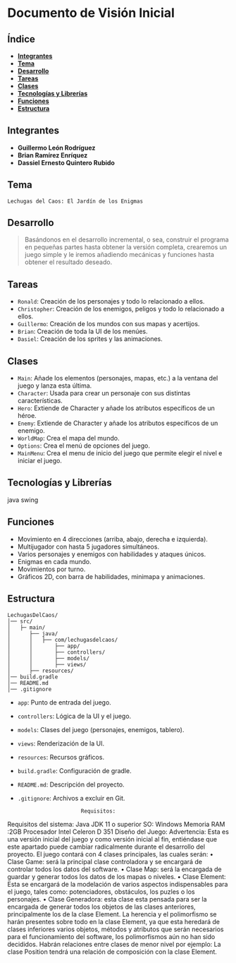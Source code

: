 # Documento de Visión Inicial

## Índice

- [**Integrantes**](#integrantes)
- [**Tema**](#tema)
- [**Desarrollo**](#desarrollo)
- [**Tareas**](#tareas)
- [**Clases**](#clases)
- [**Tecnologías y Librerías**](#tecnologías-y-librerías)
- [**Funciones**](#funciones)
- [**Estructura**](#estructura)

## Integrantes
- **Guillermo León Rodríguez**
- **Brian Ramírez Enríquez**
- **Dassiel Ernesto Quintero Rubido**

## Tema

``Lechugas del Caos: El Jardín de los Enigmas``

## Desarrollo

>Basándonos en el desarrollo incremental, o sea, construir el programa en pequeñas partes hasta obtener la versión completa, crearemos un juego simple y le iremos añadiendo mecánicas y funciones hasta obtener el resultado deseado.

## Tareas

- ``Ronald``: Creación de los personajes y todo lo relacionado a ellos.
- ``Christopher``: Creación de los enemigos, peligos y todo lo relacionado a ellos.
- ``Guillermo``: Creación de los mundos con sus mapas y acertijos.
- ``Brian``: Creación de toda la UI de los menúes.
- ``Dasiel``: Creación de los sprites y las animaciones.

## Clases

- ``Main``: Añade los elementos (personajes, mapas, etc.) a la ventana del juego y lanza esta última.
- ``Character``: Usada para crear un personaje con sus distintas características.
- ``Hero``: Extiende de Character y añade los atributos específicos de un héroe.
- ``Enemy``: Extiende de Character y añade los atributos específicos de un enemigo.
- ``WorldMap``: Crea el mapa del mundo.
- ``Options``: Crea el menú de opciones del juego.
- ``MainMenu``: Crea el menu de inicio del juego que permite elegir el nivel e iniciar el juego.

## Tecnologías y Librerías
java swing
## Funciones

- Movimiento en 4 direcciones (arriba, abajo, derecha e izquierda).
- Multijugador con hasta 5 jugadores simultáneos.
- Varios personajes  y enemigos con habilidades y ataques únicos.
- Enigmas en cada mundo.
- Movimientos por turno.
- Gráficos 2D, con barra de habilidades, minimapa y animaciones.

## Estructura

``` plaintext
LechugasDelCaos/
│── src/
│   ├─ main/
│      ├── java/
│      │   ├── com/lechugasdelcaos/
│      │       ├── app/  
│      │       ├── controllers/
│      │       ├── models/       
│      │       ├── views/
│      ├── resources/
│── build.gradle
│── README.md
│── .gitignore
```

- ``app``: Punto de entrada del juego.
- ``controllers``: Lógica de la UI y el juego.
- ``models``: Clases del juego (personajes, enemigos, tablero).
- ``views``: Renderización de la UI.
- ``resources``: Recursos gráficos.
- ``build.gradle``: Configuración de gradle.
- ``README.md``: Descripción del proyecto.
- ``.gitignore``: Archivos a excluir en Git.

                          Requisitos:
Requisitos del sistema:
Java JDK 11 o superior
SO: Windows
Memoria RAM :2GB
Procesador Intel Celeron D 351
                      Diseño del Juego:
Advertencia: Esta es una versión inicial del juego y como versión inicial al fin, entiéndase que este apartado puede cambiar radicalmente durante el desarrollo del proyecto.
El juego contará con 4 clases principales, las cuales serán:
•	Clase Game: será la principal clase controladora y se encargará de controlar todos los datos del software.
•	Clase Map: será la encargada de guardar y generar todos los datos de los mapas o niveles.
•	Clase Element: Esta se encargará de la modelación de varios aspectos indispensables para el juego, tales como: potenciadores, obstáculos, los puzles o los personajes.
•	Clase Generadora: esta clase esta pensada para ser la encargada de generar todos los objetos de las clases anteriores, principalmente los de la clase Element.
La herencia y el polimorfismo se harán presentes sobre todo en la clase Element, ya que esta heredará de clases inferiores varios objetos, métodos y atributos que serán necesarios para el funcionamiento del software, los polimorfismos aún no han sido decididos.
Habrán relaciones entre clases de menor nivel por ejemplo:
La clase Position tendrá una relación de composición con la clase Element.


